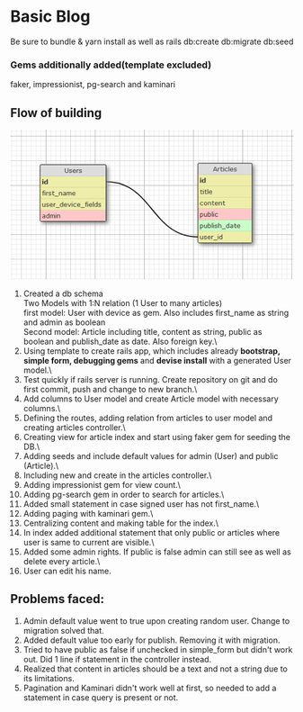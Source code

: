 # Basic Blog

Be sure to bundle & yarn install as well as rails db:create db:migrate db:seed

### Gems additionally added(template excluded)
faker, impressionist, pg-search and kaminari

## Flow of building

![schema](./app/assets/images/schema.png)

1. Created a db schema\
Two Models with 1:N relation (1 User to many articles)\
first model: User with device as gem. Also includes first_name as string and admin as boolean\
Second model: Article including title, content as string, public as boolean and publish_date as date. Also foreign key.\
2. Using template to create rails app, which includes already **bootstrap, simple form, debugging gems** and **devise install** with a generated User model.\
3. Test quickly if rails server is running. Create repository on git and do first commit, push and change to new branch.\
4. Add columns to User model and create Article model with necessary columns.\
5. Defining the routes, adding relation from articles to user model and creating articles controller.\
6. Creating view for article index and start using faker gem for seeding the DB.\
7. Adding seeds and include default values for admin (User) and public (Article).\
8. Including new and create in the articles controller.\
9. Adding impressionist gem for view count.\
10. Adding pg-search gem in order to search for articles.\
11. Added small statement in case signed user has not first_name.\
12. Adding paging with kaminari gem.\
13. Centralizing content and making table for the index.\
14. In index added additional statement that only public or articles where user is same to current are visible.\
15. Added some admin rights. If public is false admin can still see as well as delete every article.\
16. User can edit his name.


## Problems faced: 
1. Admin default value went to true upon creating random user. Change to migration solved that.
2. Added default value too early for publish. Removing it with migration.
3. Tried to have public as false if unchecked in simple_form but didn't work out. Did 1 line if statement in the controller instead.
4. Realized that content in articles should be a text and not a string due to its limitations.
5. Pagination and Kaminari didn't work well at first, so needed to add a statement in case query is present or not.
